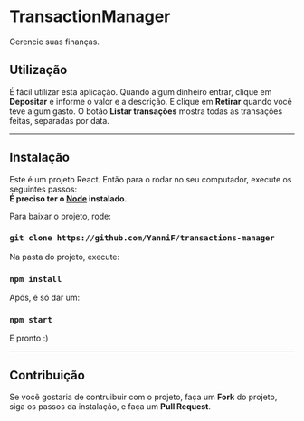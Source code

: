 # TransactionManager
Gerencie suas finanças.

## Utilização
É fácil utilizar esta aplicação. Quando algum dinheiro entrar, clique em **Depositar** e informe o valor e a descrição. E clique em **Retirar** quando você teve algum gasto. O botão **Listar transações** mostra todas as transações feitas, separadas por data.

---

## Instalação
Este é um projeto React. Então para o rodar no seu computador, execute os seguintes passos:<br>
**É preciso ter o [Node](https://nodejs.org/en/) instalado.**


Para baixar o projeto, rode:
### `git clone https://github.com/YanniF/transactions-manager`

Na pasta do projeto, execute:
### `npm install`

Após, é só dar um:
### `npm start`

E pronto :)

---

## Contribuição

Se você gostaria de contruibuir com o projeto, faça um **Fork** do projeto, siga os passos da instalação, e faça um **Pull Request**.